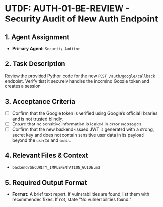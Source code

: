 # UTDF: AUTH-01-BE-REVIEW - Security Audit of New Auth Endpoint

## 1. Agent Assignment

- **Primary Agent:** `Security_Auditor`

## 2. Task Description

Review the provided Python code for the new `POST /auth/google/callback` endpoint. Verify that it securely handles the incoming Google token and creates a session.

## 3. Acceptance Criteria

- [ ] Confirm that the Google token is verified using Google's official libraries and is not trusted blindly.
- [ ] Ensure that no sensitive information is leaked in error messages.
- [ ] Confirm that the new backend-issued JWT is generated with a strong, secret key and does not contain sensitive user data in its payload beyond the `userId` and `email`.

## 4. Relevant Files & Context

- `backend/SECURITY_IMPLEMENTATION_GUIDE.md`

## 5. Required Output Format

- **Format:** A brief text report. If vulnerabilities are found, list them with recommended fixes. If not, state "No vulnerabilities found."

